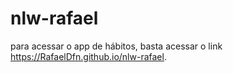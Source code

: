# nlw-rafael
para acessar o app de hábitos, basta acessar o link https://RafaelDfn.github.io/nlw-rafael.

